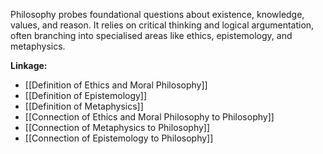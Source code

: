 Philosophy probes foundational questions about existence, knowledge, values, and reason. It relies on critical thinking and logical argumentation, often branching into specialised areas like ethics, epistemology, and metaphysics.

**Linkage:**
- [[Definition of Ethics and Moral Philosophy]]
- [[Definition of Epistemology]]
- [[Definition of Metaphysics]]
- [[Connection of Ethics and Moral Philosophy to Philosophy]]
- [[Connection of Metaphysics to Philosophy]]
- [[Connection of Epistemology to Philosophy]]